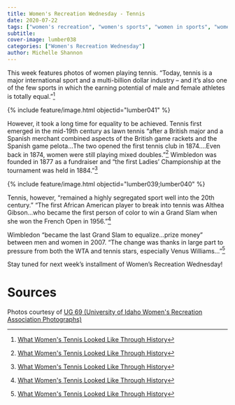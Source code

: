 ```yaml
---
title: Women's Recreation Wednesday - Tennis
date: 2020-07-22
tags: ["women's recreation", "women's sports", "women in sports", "women", "women athletes"]
subtitle: 
cover-image: lumber038
categories: ["Women's Recreation Wednesday"]
author: Michelle Shannon
---
```


This week features photos of women playing tennis.
“Today, tennis is a major international sport and a multi-billion dollar
industry – and it’s also one of the few sports in which the earning potential
of male and female athletes is totally equal.”[^1]


{% include feature/image.html objectid="lumber041" %}

However, it took a long time for equality to be achieved.
Tennis first emerged in the mid-19th century as lawn tennis “after a
British major and a Spanish merchant combined aspects of the British game
rackets and the Spanish game pelota…The two opened the first tennis club in
1874….Even back in 1874, women were still playing mixed doubles.”[^1]
Wimbledon was founded in 1877 as a fundraiser and “the first Ladies’
Championship at the tournament was held in 1884.”[^1]

{% include feature/image.html objectid="lumber039;lumber040" %}

Tennis, however, “remained a highly segregated sport well
into the 20th century.” “The first African American player to break
into tennis was Althea Gibson…who became the first person of color to win a
Grand Slam when she won the French Open in 1956.”[^1]

Wimbledon “became the last Grand Slam to equalize…prize
money” between men and women in 2007. “The change was thanks in large part to
pressure from both the WTA and tennis stars, especially Venus Williams…”[^1]

Stay tuned for next week’s installment of Women’s
Recreation Wednesday!

# Sources

Photos courtesy of [UG 69 (University of Idaho Women's Recreation Association Photographs)](http://archiveswest.orbiscascade.org/ark:/80444/xv152953/op=fstyle.aspx?t=k&amp;q=)

[^1]: [What Women's Tennis Looked Like Through History](https://www.bustle.com/articles/142759-what-womens-tennis-has-looked-like-through-history-because-women-have-been-part-of-this-sport)

